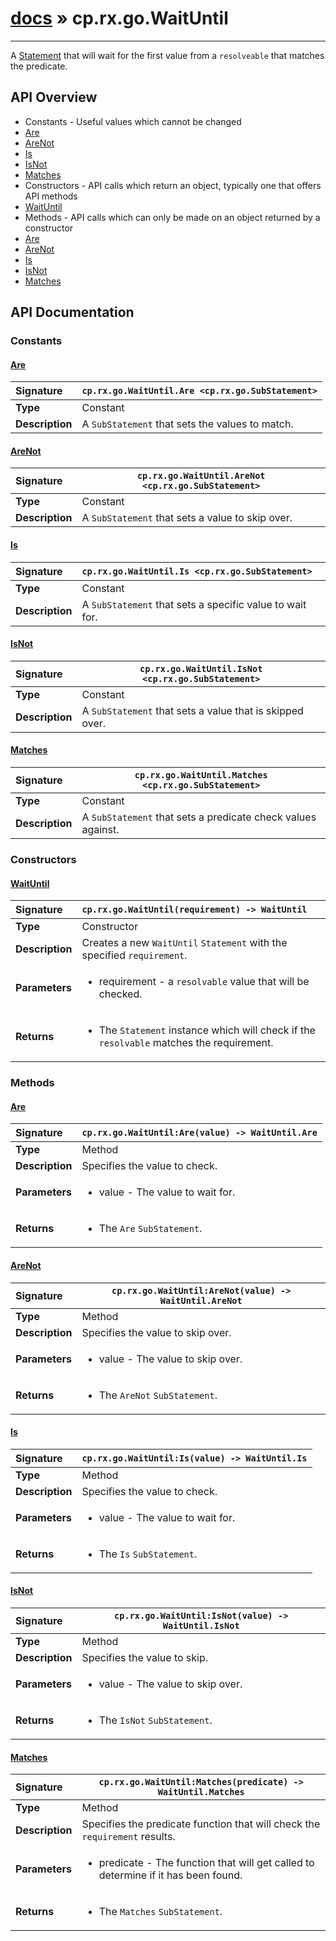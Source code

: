 # [docs](index.md) » cp.rx.go.WaitUntil
---

A [Statement](cp.rx.go.Statement.md) that will wait for the first value from a `resolveable` that matches the predicate.

## API Overview
* Constants - Useful values which cannot be changed
 * [Are](#are)
 * [AreNot](#arenot)
 * [Is](#is)
 * [IsNot](#isnot)
 * [Matches](#matches)
* Constructors - API calls which return an object, typically one that offers API methods
 * [WaitUntil](#waituntil)
* Methods - API calls which can only be made on an object returned by a constructor
 * [Are](#are)
 * [AreNot](#arenot)
 * [Is](#is)
 * [IsNot](#isnot)
 * [Matches](#matches)

## API Documentation

### Constants

#### [Are](#are)
| <span style="float: left;">**Signature**</span> | <span style="float: left;">`cp.rx.go.WaitUntil.Are <cp.rx.go.SubStatement>` </span>                                                          |
| -----------------------------------------------------|---------------------------------------------------------------------------------------------------------|
| **Type**                                             | Constant |
| **Description**                                      | A `SubStatement` that sets the values to match. |

#### [AreNot](#arenot)
| <span style="float: left;">**Signature**</span> | <span style="float: left;">`cp.rx.go.WaitUntil.AreNot <cp.rx.go.SubStatement>` </span>                                                          |
| -----------------------------------------------------|---------------------------------------------------------------------------------------------------------|
| **Type**                                             | Constant |
| **Description**                                      | A `SubStatement` that sets a value to skip over. |

#### [Is](#is)
| <span style="float: left;">**Signature**</span> | <span style="float: left;">`cp.rx.go.WaitUntil.Is <cp.rx.go.SubStatement>` </span>                                                          |
| -----------------------------------------------------|---------------------------------------------------------------------------------------------------------|
| **Type**                                             | Constant |
| **Description**                                      | A `SubStatement` that sets a specific value to wait for. |

#### [IsNot](#isnot)
| <span style="float: left;">**Signature**</span> | <span style="float: left;">`cp.rx.go.WaitUntil.IsNot <cp.rx.go.SubStatement>` </span>                                                          |
| -----------------------------------------------------|---------------------------------------------------------------------------------------------------------|
| **Type**                                             | Constant |
| **Description**                                      | A `SubStatement` that sets a value that is skipped over. |

#### [Matches](#matches)
| <span style="float: left;">**Signature**</span> | <span style="float: left;">`cp.rx.go.WaitUntil.Matches <cp.rx.go.SubStatement>` </span>                                                          |
| -----------------------------------------------------|---------------------------------------------------------------------------------------------------------|
| **Type**                                             | Constant |
| **Description**                                      | A `SubStatement` that sets a predicate check values against. |

### Constructors

#### [WaitUntil](#waituntil)
| <span style="float: left;">**Signature**</span> | <span style="float: left;">`cp.rx.go.WaitUntil(requirement) -> WaitUntil` </span>                                                          |
| -----------------------------------------------------|---------------------------------------------------------------------------------------------------------|
| **Type**                                             | Constructor |
| **Description**                                      | Creates a new `WaitUntil` `Statement` with the specified `requirement`. |
| **Parameters**                                       | <ul><li>requirement  - a <code>resolvable</code> value that will be checked.</li></ul> |
| **Returns**                                          | <ul><li>The <code>Statement</code> instance which will check if the <code>resolvable</code> matches the requirement.</li></ul> |

### Methods

#### [Are](#are)
| <span style="float: left;">**Signature**</span> | <span style="float: left;">`cp.rx.go.WaitUntil:Are(value) -> WaitUntil.Are` </span>                                                          |
| -----------------------------------------------------|---------------------------------------------------------------------------------------------------------|
| **Type**                                             | Method |
| **Description**                                      | Specifies the value to check. |
| **Parameters**                                       | <ul><li>value  - The value to wait for.</li></ul> |
| **Returns**                                          | <ul><li>The <code>Are</code> <code>SubStatement</code>.</li></ul> |

#### [AreNot](#arenot)
| <span style="float: left;">**Signature**</span> | <span style="float: left;">`cp.rx.go.WaitUntil:AreNot(value) -> WaitUntil.AreNot` </span>                                                          |
| -----------------------------------------------------|---------------------------------------------------------------------------------------------------------|
| **Type**                                             | Method |
| **Description**                                      | Specifies the value to skip over. |
| **Parameters**                                       | <ul><li>value  - The value to skip over.</li></ul> |
| **Returns**                                          | <ul><li>The <code>AreNot</code> <code>SubStatement</code>.</li></ul> |

#### [Is](#is)
| <span style="float: left;">**Signature**</span> | <span style="float: left;">`cp.rx.go.WaitUntil:Is(value) -> WaitUntil.Is` </span>                                                          |
| -----------------------------------------------------|---------------------------------------------------------------------------------------------------------|
| **Type**                                             | Method |
| **Description**                                      | Specifies the value to check. |
| **Parameters**                                       | <ul><li>value  - The value to wait for.</li></ul> |
| **Returns**                                          | <ul><li>The <code>Is</code> <code>SubStatement</code>.</li></ul> |

#### [IsNot](#isnot)
| <span style="float: left;">**Signature**</span> | <span style="float: left;">`cp.rx.go.WaitUntil:IsNot(value) -> WaitUntil.IsNot` </span>                                                          |
| -----------------------------------------------------|---------------------------------------------------------------------------------------------------------|
| **Type**                                             | Method |
| **Description**                                      | Specifies the value to skip. |
| **Parameters**                                       | <ul><li>value  - The value to skip over.</li></ul> |
| **Returns**                                          | <ul><li>The <code>IsNot</code> <code>SubStatement</code>.</li></ul> |

#### [Matches](#matches)
| <span style="float: left;">**Signature**</span> | <span style="float: left;">`cp.rx.go.WaitUntil:Matches(predicate) -> WaitUntil.Matches` </span>                                                          |
| -----------------------------------------------------|---------------------------------------------------------------------------------------------------------|
| **Type**                                             | Method |
| **Description**                                      | Specifies the predicate function that will check the `requirement` results. |
| **Parameters**                                       | <ul><li>predicate  - The function that will get called to determine if it has been found.</li></ul> |
| **Returns**                                          | <ul><li>The <code>Matches</code> <code>SubStatement</code>.</li></ul> |

